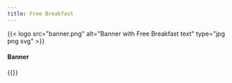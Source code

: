 ```yaml
---
title: Free Breakfast
---
```


{{< logo src="banner.png" alt="Banner with Free Breakfast text" type="jpg png svg" >}}
<h4>Banner</h4>
{{</ logo >}}
